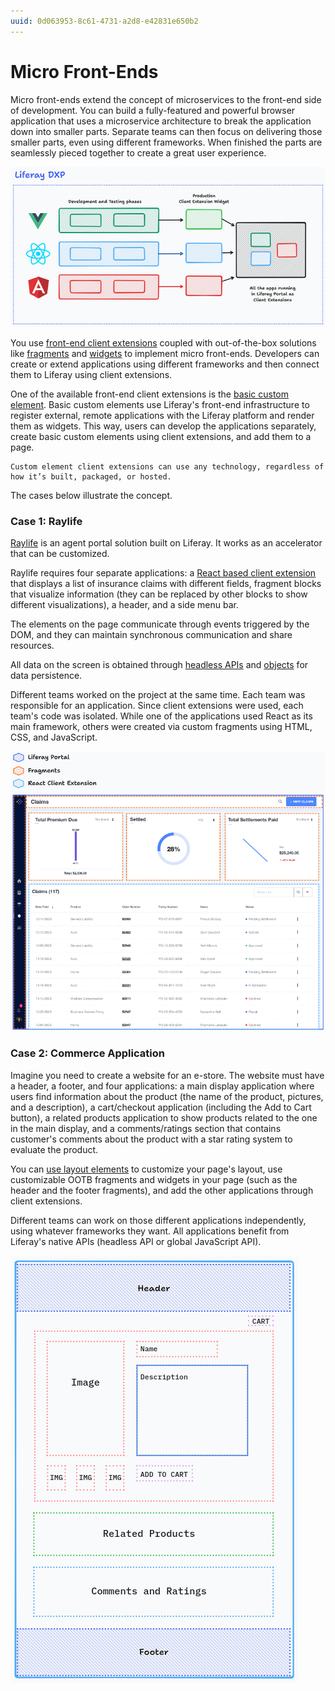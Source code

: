 ```yaml
---
uuid: 0d063953-8c61-4731-a2d8-e42831e650b2
---
```


# Micro Front-Ends

Micro front-ends extend the concept of microservices to the front-end side of development. You can build a fully-featured and powerful browser application that uses a microservice architecture to break the application down into smaller parts. Separate teams can then focus on delivering those smaller parts, even using different frameworks. When finished the parts are seamlessly pieced together to create a great user experience. 

![Using Liferay to build a fully-featured and powerful browser application applying Micro Front-ends](micro-frontends/images/01.png)

You use [front-end client extensions](../building-applications/client-extensions/front-end-client-extensions.md) coupled with out-of-the-box solutions like [fragments](../site-building/creating-pages/page-fragments-and-widgets/using-fragments.md) and [widgets](../site-building/creating-pages/page-fragments-and-widgets/using-widgets.md) to implement micro front-ends. Developers can create or extend applications using different frameworks and then connect them to Liferay using client extensions.

One of the available front-end client extensions is the [basic custom element](../building-applications/client-extensions/front-end-client-extensions/tutorials/creating-a-basic-custom-element.md). Basic custom elements use Liferay's front-end infrastructure to register external, remote applications with the Liferay platform and render them as widgets. This way, users can develop the applications separately, create basic custom elements using client extensions, and add them to a page.

```{note}
Custom element client extensions can use any technology, regardless of how it’s built, packaged, or hosted.
```

The cases below illustrate the concept.

### Case 1: Raylife

[Raylife](https://marketplace.liferay.com/p/liferay-insurance-agent-portal-accelerator#solutions-details-video) is an agent portal solution built on Liferay. It works as an accelerator that can be customized. 

Raylife requires four separate applications: a [React based client extension](../building-applications/developing-a-javascript-application/using-react.md) that displays a list of insurance claims with different fields, fragment blocks that visualize information (they can be replaced by other blocks to show different visualizations), a header, and a side menu bar.

The elements on the page communicate through events triggered by the DOM, and they can maintain synchronous communication and share resources.

All data on the screen is obtained through [headless APIs](../building-applications/objects/objects-tutorials/managing-objects-with-headless-apis.md) and [objects](../building-applications/objects.md) for data persistence.

Different teams worked on the project at the same time. Each team was responsible for an application. Since client extensions were used, each team's code was isolated. While one of the applications used React as its main framework, others were created via custom fragments using HTML, CSS, and JavaScript.

![Raylife is an agent portal solution built on Liferay using a Micro Front-end concept.](micro-frontends/images/02.png)

### Case 2: Commerce Application

Imagine you need to create a website for an e-store. The website must have a header, a footer, and four applications: a main display application where users find information about the product (the name of the product, pictures, and a description), a cart/checkout application (including the Add to Cart button), a related products application to show products related to the one in the main display, and a comments/ratings section that contains customer's comments about the product with a star rating system to evaluate the product.

You can [use layout elements](../site-building/creating-pages/page-fragments-and-widgets/using-fragments/using-layout-elements.md) to customize your page's layout, use customizable OOTB fragments and widgets in your page (such as the header and the footer fragments), and add the other applications through client extensions.

Different teams can work on those different applications independently, using whatever frameworks they want. All applications benefit from Liferay's native APIs (headless API or global JavaScript API).

![A draft that defines the layout of the page with the position of each application/component in the page.](micro-frontends/images/03.png)
